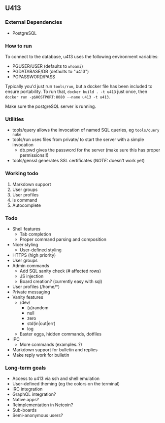 ## U413

### External Dependencies
* PostgreSQL

### How to run
To connect to the database, u413 uses the following environment variables:
* PGUSER/USER (defaults to `whoami`)
* PGDATABASE/DB (defaults to "u413")
* PGPASSWORD/PASS

Typically you'd just run `tools/run`, but a docker file has been included to
ensure portability. To run that, `docker build . -t u413` just once, then
`docker run -p$HOSTPORT:8080 --name u413 -t u413`.

Make sure the postgreSQL server is running.

### Utilities
* tools/query allows the invocation of named SQL queries, eg `tools/query nuke`
* tools/run uses files from private/ to start the server with a simple
   invocation
  - db.pwd gives the password for the server (make sure this has proper
     permissions!!)
* tools/genssl generates SSL certificates (*NOTE:* doesn't work yet)

### Working todo
1. Markdown support
2. User groups
3. User profiles
4. ls command
5. Autocomplete

### Todo
* Shell features
  - Tab completion
  - Proper command parsing and composition
* Nicer styling
  - User-defined styling
* HTTPS (high priority)
* User groups
* Admin commands
  - Add SQL sanity check (# affected rows)
  - JS injection
  - Board creation? (currently easy with sql)
* User profiles (/home/\*)
* Private messaging
* Vanity features
  - /dev/
    * (u)random
	* null
	* zero
	* std(in|out|err)
	* log
  - Easter eggs, hidden commands, dotfiles
* IPC
  - More commands (examples..?)
* Markdown support for bulletin and replies
* Make reply work for bulletin

### Long-term goals
* Access to u413 via ssh and shell emulation
* User-defined theming (eg the colors on the terminal)
* IRC integration
* GraphQL integration?
* Native apps?
* Reimplementation in Netcoin?
* Sub-boards
* Semi-anonymous users?

